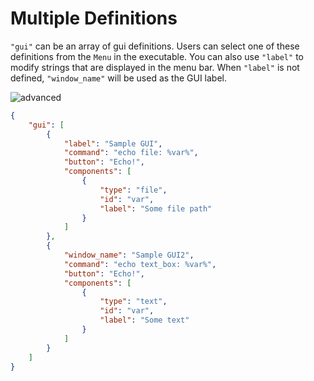# Multiple Definitions

`"gui"` can be an array of gui definitions.
Users can select one of these definitions from the `Menu` in the executable.
You can also use `"label"` to modify strings that are displayed in the menu bar.
When `"label"` is not defined, `"window_name"` will be used as the GUI label.  

![advanced](https://github.com/matyalatte/tuw/assets/69258547/956be42e-6931-4b71-ae3c-180103a93714)  

```json
{
    "gui": [
        {
            "label": "Sample GUI",
            "command": "echo file: %var%",
            "button": "Echo!",
            "components": [
                {
                    "type": "file",
                    "id": "var",
                    "label": "Some file path"
                }
            ]
        },
        {
            "window_name": "Sample GUI2",
            "command": "echo text_box: %var%",
            "button": "Echo!",
            "components": [
                {
                    "type": "text",
                    "id": "var",
                    "label": "Some text"
                }
            ]
        }
    ]
}
```
